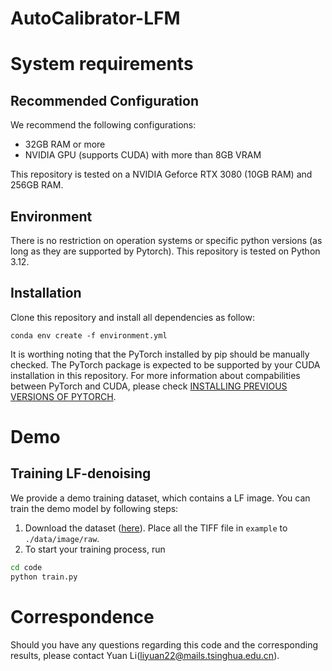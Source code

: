 # AutoCalibrator-LFM

# System requirements
## Recommended Configuration

We recommend the following configurations:

* 32GB RAM or more
* NVIDIA GPU (supports CUDA) with more than 8GB VRAM

This repository is tested on a NVIDIA Geforce RTX 3080 (10GB RAM) and 256GB RAM.

## Environment
There is no restriction on operation systems or specific python versions (as long as they are supported by Pytorch). This repository is tested on Python 3.12.

## Installation
Clone this repository and install all dependencies as follow:
```shell
conda env create -f environment.yml
``````

It is worthing noting that the PyTorch installed by pip should be manually checked. The PyTorch package is expected to be supported by your CUDA installation in this repository. For more information about compabilities between PyTorch and CUDA, please check [INSTALLING PREVIOUS VERSIONS OF PYTORCH](https://pytorch.org/get-started/previous-versions/).

# Demo
## Training LF-denoising

We provide a demo training dataset, which contains a LF image. You can train the demo model by following steps:

1. Download the dataset ([here]((https://drive.google.com/file/d/1ne0n3dMt27MbaHA13hNRaxn3guLNyVSl/view?usp=sharing))). Place all the TIFF file in `example` to `./data/image/raw`.
2. To start your training process, run
```bash
cd code
python train.py
```

# Correspondence
Should you have any questions regarding this code and the corresponding results, please contact Yuan Li(liyuan22@mails.tsinghua.edu.cn).
